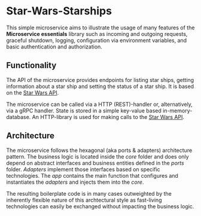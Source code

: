 # Star-Wars-Starships

This simple microservice aims to illustrate the usage of many features of the **Microservice essentials** library such as incoming and outgoing requests, graceful shutdown, logging, configuration via environment variables, and basic authentication and authorization.

## Functionality

The API of the microservice provides endpoints for listing star ships, getting information about a star ship and setting the status of a star ship. It is based on the [Star Wars API](https://swapi.dev).

The microservice can be called via a HTTP (REST)-handler or, alternatively, via a gRPC handler. State is stored in a simple key-value based in-memory-database. An HTTP-library is used for making calls to the [Star Wars API](https://swapi.dev).

## Architecture

The microservice follows the hexagonal (aka ports & adapters) architecture pattern. The business logic is located inside the *core* folder and does only depend on abstract interfaces and business entities defined in the *ports* folder. *Adapters* implement those interfaces based on specific technologies. The *app* contains the main function that configures and instantiates the *adapters* and injects them into the *core*. 

The resulting boilerplate code is in many cases outweighted by the inherently flexible nature of this archtectural style as fast-living technologies can easily be exchanged without impacting the business logic.